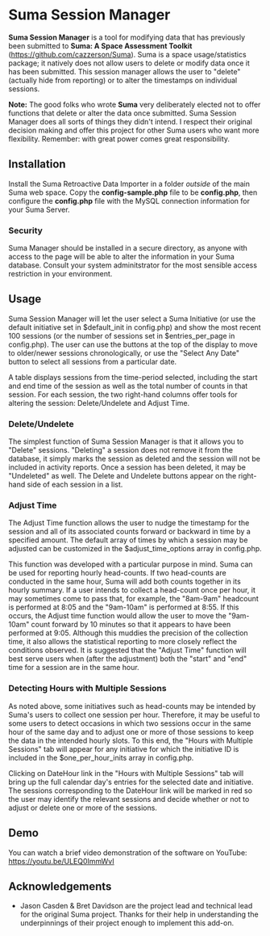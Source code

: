 # Suma Session Manager

**Suma Session Manager** is a tool for modifying data that has previously been submitted to **Suma: A Space Assessment Toolkit** (https://github.com/cazzerson/Suma). Suma is a space usage/statistics package; it natively does not allow users to delete or modify data once it has been submitted. This session manager allows the user to "delete" (actually hide from reporting) or to alter the timestamps on individual sessions. 

**Note:** The good folks who wrote **Suma** very deliberately elected not to offer functions that delete or alter the data once submitted. Suma Session Manager does all sorts of things they didn't intend. I respect their original decision making and offer this project for other Suma users who want more flexibility. Remember: with great power comes great responsibility. 

## Installation

Install the Suma Retroactive Data Importer in a folder *outside* of the main Suma web space. Copy the **config-sample.php** file to be **config.php**, then configure the **config.php** file with the MySQL connection information for your Suma Server. 

### Security

Suma Manager should be installed in a secure directory, as anyone with access to the page will be able to alter the information in your Suma database. Consult your system adminitstrator for the most sensible access restriction in your environment.

## Usage

Suma Session Manager will let the user select a Suma Initiative (or use the default initiative set in $default_init in config.php) and show the most recent 100 sessions (or the number of sessions set in $entries_per_page in config.php). The user can use the buttons at the top of the display to move to older/newer sessions chronologically, or use the "Select Any Date" button to select all sessions from a particular date. 

A table displays sessions from the time-period selected, including the start and end time of the session as well as the total number of counts in that session. For each session, the two right-hand columns offer tools for altering the session: Delete/Undelete and Adjust Time. 

### Delete/Undelete
The simplest function of Suma Session Manager is that it allows you to "Delete" sessions. "Deleting" a session does not remove it from the database, it simply marks the session as deleted and the session will not be included in activity reports. Once a session has been deleted, it may be "Undeleted" as well. The Delete and Undelete buttons appear on the right-hand side of each session in a list. 

### Adjust Time
The Adjust Time function allows the user to nudge the timestamp for the session and all of its associated counts forward or backward in time by a specified amount. The default array of times by which a session may be adjusted can be customized in the $adjust_time_options array in config.php. 

This function was developed with a particular purpose in mind. Suma can be used for reporting hourly head-counts. If two head-counts are conducted in the same hour, Suma will add both counts together in its hourly summary. If a user intends to collect a head-count once per hour, it may sometimes come to pass that, for example, the "8am-9am" headcount is performed at 8:05 and the "9am-10am" is performed at 8:55. If this occurs, the Adjust time function would allow the user to move the "9am-10am" count forward by 10 minutes so that it appears to have been performed at 9:05. Although this muddies the precision of the collection time, it also allows the statistical reporting to more closely reflect the conditions observed. It is suggested that the "Adjust Time" function will best serve users when (after the adjustment) both the "start" and "end" time for a session are in the same hour.

### Detecting Hours with Multiple Sessions

As noted above, some initiatives such as head-counts may be intended by Suma's users to collect one session per hour. Therefore, it may be useful to some users to detect occasions in which two sessions occur in the same hour of the same day and to adjust one or more of those sessions to keep the data in the intended hourly slots. To this end, the "Hours with Multiple Sessions" tab will appear for any initiative for which the initiative ID is included in the $one_per_hour_inits array in config.php. 

Clicking on DateHour link in the "Hours with Multiple Sessions" tab will bring up the full calendar day's entries for the selected date and initiative. The sessions corresponding to the DateHour link will be marked in red so the user may identify the relevant sessions and decide whether or not to adjust or delete one or more of the sessions.


## Demo

You can watch a brief video demonstration of the software on YouTube:
https://youtu.be/ULEQ0ImmWvI


## Acknowledgements
   * Jason Casden & Bret Davidson are the project lead and technical lead for the original Suma project. Thanks for their help in understanding the underpinnings of their project enough to implement this add-on.
   
